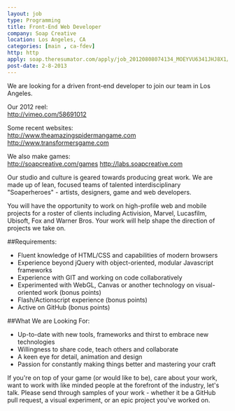 ```yaml
---
layout: job
type: Programming
title: Front-End Web Developer
company: Soap Creative
location: Los Angeles, CA
categories: [main , ca-fdev]
http: http
apply: soap.theresumator.com/apply/job_20120808074134_MOEYVU6341JHJ8X1/FrontEnd-Web-Developer.html?source=WorkCreative.net
post-date: 2-8-2013
---
```


We are looking for a driven front-end developer to join our team in Los Angeles.

Our 2012 reel:  
<http://vimeo.com/58691012>

Some recent websites:  
<http://www.theamazingspidermangame.com>
<http://www.transformersgame.com>

We also make games:  
<http://soapcreative.com/games>
<http://labs.soapcreative.com>

Our studio and culture is geared towards producing great work. We are made up of lean, focused teams of talented interdisciplinary "Soaperheroes" - artists, designers, game and web developers.

You will have the opportunity to work on high-profile web and mobile projects for a roster of clients including Activision, Marvel, Lucasfilm, Ubisoft, Fox and Warner Bros. Your work will help shape the direction of projects we take on.

##Requirements:

* Fluent knowledge of HTML/CSS and capabilities of modern browsers  
* Experience beyond jQuery with object-oriented, modular Javascript frameworks  
* Experience with GIT and working on code collaboratively  
* Experimented with WebGL, Canvas or another technology on visual-oriented work (bonus points)  
* Flash/Actionscript experience (bonus points)  
* Active on GitHub (bonus points)

##What We are Looking For:

* Up-to-date with new tools, frameworks and thirst to embrace new technologies  
* Willingness to share code, teach others and collaborate  
* A keen eye for detail, animation and design  
* Passion for constantly making things better and mastering your craft

If you're on top of your game (or would like to be), care about your work, want to work with like minded people at the forefront of the industry, let's talk. Please send through samples of your work - whether it be a GitHub pull request, a visual experiment, or an epic project you've worked on.